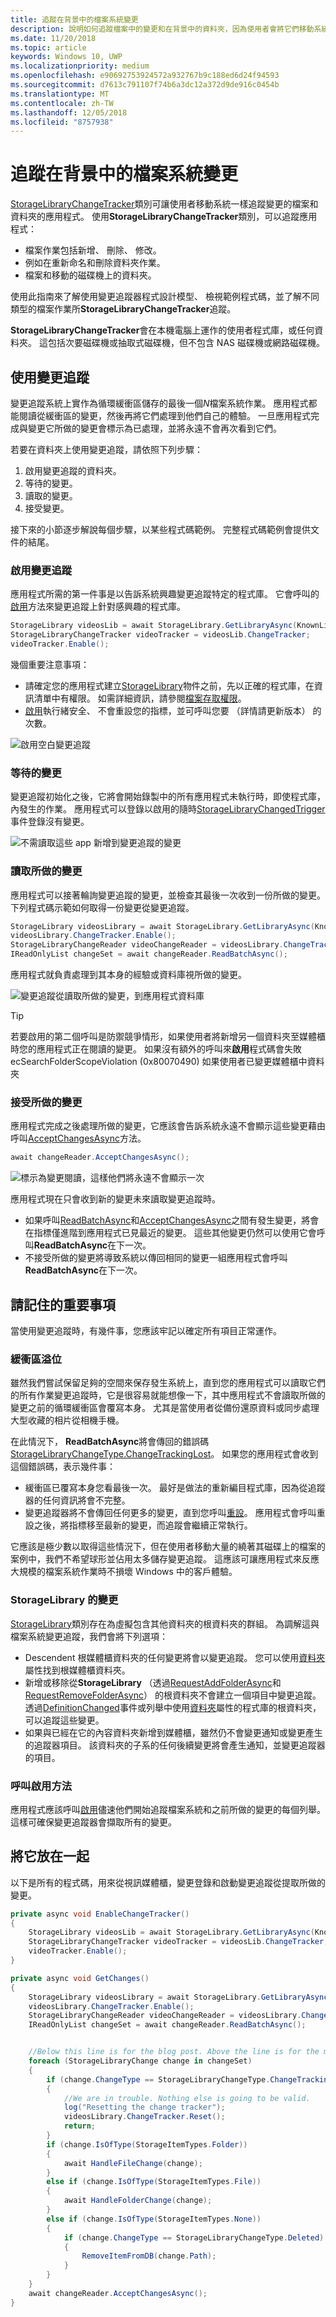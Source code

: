 ```yaml
---
title: 追蹤在背景中的檔案系統變更
description: 說明如何追蹤檔案中的變更和在背景中的資料夾，因為使用者會將它們移動系統。
ms.date: 11/20/2018
ms.topic: article
keywords: Windows 10, UWP
ms.localizationpriority: medium
ms.openlocfilehash: e90692753924572a932767b9c188ed6d24f94593
ms.sourcegitcommit: d7613c791107f74b6a3dc12a372d9de916c0454b
ms.translationtype: MT
ms.contentlocale: zh-TW
ms.lasthandoff: 12/05/2018
ms.locfileid: "8757938"
---
```

# <a name="track-file-system-changes-in-the-background"></a>追蹤在背景中的檔案系統變更

[StorageLibraryChangeTracker](https://docs.microsoft.com/uwp/api/Windows.Storage.StorageLibraryChangeTracker)類別可讓使用者移動系統一樣追蹤變更的檔案和資料夾的應用程式。 使用**StorageLibraryChangeTracker**類別，可以追蹤應用程式：

- 檔案作業包括新增、 刪除、 修改。
- 例如在重新命名和刪除資料夾作業。
- 檔案和移動的磁碟機上的資料夾。

使用此指南來了解使用變更追蹤器程式設計模型、 檢視範例程式碼，並了解不同類型的檔案作業所**StorageLibraryChangeTracker**追蹤。

**StorageLibraryChangeTracker**會在本機電腦上運作的使用者程式庫，或任何資料夾。 這包括次要磁碟機或抽取式磁碟機，但不包含 NAS 磁碟機或網路磁碟機。

## <a name="using-the-change-tracker"></a>使用變更追蹤

變更追蹤系統上實作為循環緩衝區儲存的最後一個*N*檔案系統作業。 應用程式都能閱讀從緩衝區的變更，然後再將它們處理到他們自己的體驗。 一旦應用程式完成與變更它所做的變更會標示為已處理，並將永遠不會再次看到它們。

若要在資料夾上使用變更追蹤，請依照下列步驟：

1. 啟用變更追蹤的資料夾。
2. 等待的變更。
3. 讀取的變更。
4. 接受變更。

接下來的小節逐步解說每個步驟，以某些程式碼範例。 完整程式碼範例會提供文件的結尾。

### <a name="enable-the-change-tracker"></a>啟用變更追蹤

應用程式所需的第一件事是以告訴系統興趣變更追蹤特定的程式庫。 它會呼叫的[啟用](https://docs.microsoft.com/uwp/api/windows.storage.storagelibrarychangetracker.enable)方法來變更追蹤上針對感興趣的程式庫。

```csharp
StorageLibrary videosLib = await StorageLibrary.GetLibraryAsync(KnownLibraryId.Videos);
StorageLibraryChangeTracker videoTracker = videosLib.ChangeTracker;
videoTracker.Enable();
```

幾個重要注意事項：

- 請確定您的應用程式建立[StorageLibrary](https://docs.microsoft.com/uwp/api/windows.storage.storagelibrary)物件之前，先以正確的程式庫，在資訊清單中有權限。 如需詳細資訊，請參閱[檔案存取權限](https://docs.microsoft.com/en-us/windows/uwp/files/file-access-permissions)。
- [啟用](https://docs.microsoft.com/uwp/api/windows.storage.storagelibrarychangetracker.enable)執行緒安全、 不會重設您的指標，並可呼叫您要 （詳情請更新版本） 的次數。

![啟用空白變更追蹤](images/changetracker-enable.png)

### <a name="wait-for-changes"></a>等待的變更

變更追蹤初始化之後，它將會開始錄製中的所有應用程式未執行時，即使程式庫，內發生的作業。 應用程式可以登錄以啟用的隨時[StorageLibraryChangedTrigger](https://docs.microsoft.com/uwp/api/Windows.ApplicationModel.Background.StorageLibraryContentChangedTrigger)事件登錄沒有變更。

![不需讀取這些 app 新增到變更追蹤的變更](images/changetracker-waiting.png)

### <a name="read-the-changes"></a>讀取所做的變更

應用程式可以接著輪詢變更追蹤的變更，並檢查其最後一次收到一份所做的變更。 下列程式碼示範如何取得一份變更從變更追蹤。

```csharp
StorageLibrary videosLibrary = await StorageLibrary.GetLibraryAsync(KnownLibraryId.Videos);
videosLibrary.ChangeTracker.Enable();
StorageLibraryChangeReader videoChangeReader = videosLibrary.ChangeTracker.GetChangeReader();
IReadOnlyList changeSet = await changeReader.ReadBatchAsync();
```

應用程式就負責處理到其本身的經驗或資料庫視所做的變更。

![變更追蹤從讀取所做的變更，到應用程式資料庫](images/changetracker-reading.png)

> [!TIP]
> 若要啟用的第二個呼叫是防禦競爭情形，如果使用者將新增另一個資料夾至媒體櫃時您的應用程式正在閱讀的變更。 如果沒有額外的呼叫來**啟用**程式碼會失敗 ecSearchFolderScopeViolation (0x80070490) 如果使用者已變更媒體櫃中資料夾

### <a name="accept-the-changes"></a>接受所做的變更

應用程式完成之後處理所做的變更，它應該會告訴系統永遠不會顯示這些變更藉由呼叫[AcceptChangesAsync](https://docs.microsoft.com/uwp/api/windows.storage.storagelibrarychangereader.acceptchangesasync)方法。

```csharp
await changeReader.AcceptChangesAsync();
```

![標示為變更閱讀，這樣他們將永遠不會顯示一次](images/changetracker-accepting.png)

應用程式現在只會收到新的變更未來讀取變更追蹤時。

- 如果呼叫[ReadBatchAsync](https://docs.microsoft.com/uwp/api/windows.storage.storagelibrarychangereader.readbatchasync)和[AcceptChangesAsync](https://docs.microsoft.com/uwp/api/windows.storage.storagelibrarychangereader.acceptchangesasync)之間有發生變更，將會在指標僅進階到應用程式已見最近的變更。 這些其他變更仍然可以使用它會呼叫**ReadBatchAsync**在下一次。
- 不接受所做的變更將導致系統以傳回相同的變更一組應用程式會呼叫**ReadBatchAsync**在下一次。

## <a name="important-things-to-remember"></a>請記住的重要事項

當使用變更追蹤時，有幾件事，您應該牢記以確定所有項目正常運作。

### <a name="buffer-overruns"></a>緩衝區溢位

雖然我們嘗試保留足夠的空間來保存發生系統上，直到您的應用程式可以讀取它們的所有作業變更追蹤時，它是很容易就能想像一下，其中應用程式不會讀取所做的變更之前的循環緩衝區會覆寫本身。 尤其是當使用者從備份還原資料或同步處理大型收藏的相片從相機手機。

在此情況下， **ReadBatchAsync**將會傳回的錯誤碼[StorageLibraryChangeType.ChangeTrackingLost](https://docs.microsoft.com/uwp/api/windows.storage.storagelibrarychangetype)。 如果您的應用程式會收到這個錯誤碼，表示幾件事：

* 緩衝區已覆寫本身您看最後一次。 最好是做法的重新編目程式庫，因為從追蹤器的任何資訊將會不完整。
* 變更追蹤器將不會傳回任何更多的變更，直到您呼叫[重設](https://docs.microsoft.com/uwp/api/windows.storage.storagelibrarychangetracker.reset)。 應用程式會呼叫重設之後，將指標移至最新的變更，而追蹤會繼續正常執行。

它應該是極少數以取得這些情況下，但在使用者移動大量的繞著其磁碟上的檔案的案例中，我們不希望球形並佔用太多儲存變更追蹤。 這應該可讓應用程式來反應大規模的檔案系統作業時不損壞 Windows 中的客戶體驗。

### <a name="changes-to-a-storagelibrary"></a>StorageLibrary 的變更

[StorageLibrary](https://docs.microsoft.com/uwp/api/windows.storage.storagelibrary)類別存在為虛擬包含其他資料夾的根資料夾的群組。 為調解這與檔案系統變更追蹤，我們會將下列選項：

- Descendent 根媒體櫃資料夾的任何變更將會以變更追蹤。 您可以使用[資料夾](https://docs.microsoft.com/uwp/api/windows.storage.storagelibrary.folders)屬性找到根媒體櫃資料夾。
- 新增或移除從**StorageLibrary** （透過[RequestAddFolderAsync](https://docs.microsoft.com/uwp/api/windows.storage.storagelibrary.requestaddfolderasync)和[RequestRemoveFolderAsync](https://docs.microsoft.com/uwp/api/windows.storage.storagelibrary.requestremovefolderasync)） 的根資料夾不會建立一個項目中變更追蹤。 透過[DefinitionChanged](https://docs.microsoft.com/uwp/api/windows.storage.storagelibrary.definitionchanged)事件或列舉中使用[資料夾](https://docs.microsoft.com/uwp/api/windows.storage.storagelibrary.folders)屬性的程式庫的根資料夾，可以追蹤這些變更。
- 如果與已經在它的內容資料夾新增到媒體櫃，雖然仍不會變更通知或變更產生的追蹤器項目。 該資料夾的子系的任何後續變更將會產生通知，並變更追蹤器的項目。

### <a name="calling-the-enable-method"></a>呼叫啟用方法

應用程式應該呼叫[啟用](https://docs.microsoft.com/uwp/api/windows.storage.storagelibrarychangetracker.enable)儘速他們開始追蹤檔案系統和之前所做的變更的每個列舉。 這樣可確保變更追蹤器會擷取所有的變更。  

## <a name="putting-it-together"></a>將它放在一起

以下是所有的程式碼，用來從視訊媒體櫃，變更登錄和啟動變更追蹤從提取所做的變更。

```csharp
private async void EnableChangeTracker()
{
    StorageLibrary videosLib = await StorageLibrary.GetLibraryAsync(KnownLibraryId.Videos);
    StorageLibraryChangeTracker videoTracker = videosLib.ChangeTracker;
    videoTracker.Enable();
}

private async void GetChanges()
{
    StorageLibrary videosLibrary = await StorageLibrary.GetLibraryAsync(KnownLibraryId.Videos);
    videosLibrary.ChangeTracker.Enable();
    StorageLibraryChangeReader videoChangeReader = videosLibrary.ChangeTracker.GetChangeReader();
    IReadOnlyList changeSet = await changeReader.ReadBatchAsync();


    //Below this line is for the blog post. Above the line is for the magazine
    foreach (StorageLibraryChange change in changeSet)
    {
        if (change.ChangeType == StorageLibraryChangeType.ChangeTrackingLost)
        {
            //We are in trouble. Nothing else is going to be valid.
            log("Resetting the change tracker");
            videosLibrary.ChangeTracker.Reset();
            return;
        }
        if (change.IsOfType(StorageItemTypes.Folder))
        {
            await HandleFileChange(change);
        }
        else if (change.IsOfType(StorageItemTypes.File))
        {
            await HandleFolderChange(change);
        }
        else if (change.IsOfType(StorageItemTypes.None))
        {
            if (change.ChangeType == StorageLibraryChangeType.Deleted)
            {
                RemoveItemFromDB(change.Path);
            }
        }
    }
    await changeReader.AcceptChangesAsync();
}
```
